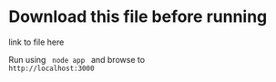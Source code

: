 # Download this file before running

link to file here

Run using <code> node app </code> and browse to <code> http://localhost:3000 </code>
